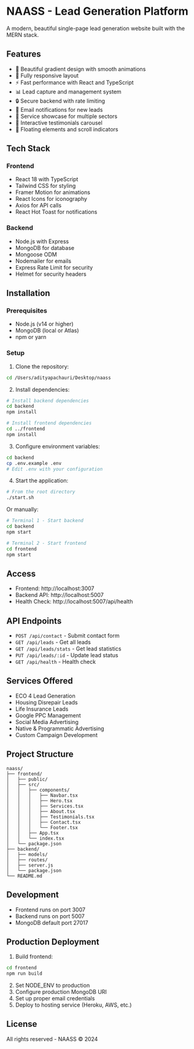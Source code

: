 # NAASS - Lead Generation Platform

A modern, beautiful single-page lead generation website built with the MERN stack.

## Features

- 🎨 Beautiful gradient design with smooth animations
- 📱 Fully responsive layout
- ⚡ Fast performance with React and TypeScript
- 📊 Lead capture and management system
- 🔒 Secure backend with rate limiting
- 📧 Email notifications for new leads
- 🎯 Service showcase for multiple sectors
- 💫 Interactive testimonials carousel
- 🌟 Floating elements and scroll indicators

## Tech Stack

### Frontend
- React 18 with TypeScript
- Tailwind CSS for styling
- Framer Motion for animations
- React Icons for iconography
- Axios for API calls
- React Hot Toast for notifications

### Backend
- Node.js with Express
- MongoDB for database
- Mongoose ODM
- Nodemailer for emails
- Express Rate Limit for security
- Helmet for security headers

## Installation

### Prerequisites
- Node.js (v14 or higher)
- MongoDB (local or Atlas)
- npm or yarn

### Setup

1. Clone the repository:
```bash
cd /Users/adityapachauri/Desktop/naass
```

2. Install dependencies:
```bash
# Install backend dependencies
cd backend
npm install

# Install frontend dependencies
cd ../frontend
npm install
```

3. Configure environment variables:
```bash
cd backend
cp .env.example .env
# Edit .env with your configuration
```

4. Start the application:
```bash
# From the root directory
./start.sh
```

Or manually:
```bash
# Terminal 1 - Start backend
cd backend
npm start

# Terminal 2 - Start frontend
cd frontend
npm start
```

## Access

- Frontend: http://localhost:3007
- Backend API: http://localhost:5007
- Health Check: http://localhost:5007/api/health

## API Endpoints

- `POST /api/contact` - Submit contact form
- `GET /api/leads` - Get all leads
- `GET /api/leads/stats` - Get lead statistics
- `PUT /api/leads/:id` - Update lead status
- `GET /api/health` - Health check

## Services Offered

- ECO 4 Lead Generation
- Housing Disrepair Leads
- Life Insurance Leads
- Google PPC Management
- Social Media Advertising
- Native & Programmatic Advertising
- Custom Campaign Development

## Project Structure

```
naass/
├── frontend/
│   ├── public/
│   ├── src/
│   │   ├── components/
│   │   │   ├── Navbar.tsx
│   │   │   ├── Hero.tsx
│   │   │   ├── Services.tsx
│   │   │   ├── About.tsx
│   │   │   ├── Testimonials.tsx
│   │   │   ├── Contact.tsx
│   │   │   └── Footer.tsx
│   │   ├── App.tsx
│   │   └── index.tsx
│   └── package.json
├── backend/
│   ├── models/
│   ├── routes/
│   ├── server.js
│   └── package.json
└── README.md
```

## Development

- Frontend runs on port 3007
- Backend runs on port 5007
- MongoDB default port 27017

## Production Deployment

1. Build frontend:
```bash
cd frontend
npm run build
```

2. Set NODE_ENV to production
3. Configure production MongoDB URI
4. Set up proper email credentials
5. Deploy to hosting service (Heroku, AWS, etc.)

## License

All rights reserved - NAASS © 2024